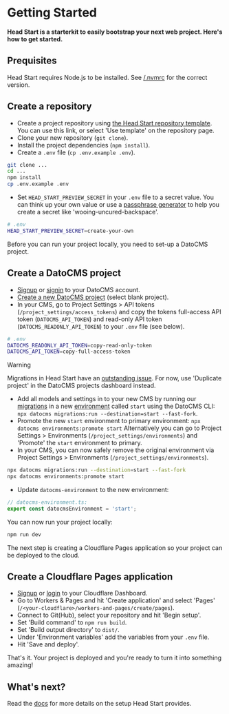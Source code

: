 # Getting Started

**Head Start is a starterkit to easily bootstrap your next web project. Here's how to get started.**

## Prequisites

Head Start requires Node.js to be installed. See [/.nvmrc](../.nvmrc) for the correct version.

## Create a repository

- Create a project repository using [the Head Start repository template](https://github.com/new?owner=voorhoede&template_name=head-start&template_owner=voorhoede). You can use this link, or select 'Use template' on the repository page.
- Clone your new repository (`git clone`).
- Install the project dependencies (`npm install`).
- Create a `.env` file (`cp .env.example .env`).

```bash
git clone ...
cd ...
npm install
cp .env.example .env
```

- Set `HEAD_START_PREVIEW_SECRET` in your `.env` file to a secret value. You can think up your own value or use a [passphrase generator](https://bitwarden.com/password-generator/) to help you create a secret like 'wooing-uncured-backspace'.

```bash
# .env
HEAD_START_PREVIEW_SECRET=create-your-own
```

Before you can run your project locally, you need to set-up a DatoCMS project.

## Create a DatoCMS project

- [Signup](https://dashboard.datocms.com/signup) or [signin](https://dashboard.datocms.com/) to your DatoCMS account.
- [Create a new DatoCMS project](https://dashboard.datocms.com/personal-account/projects/browse/new) (select blank project).
- In your CMS, go to Project Settings > API tokens (`/project_settings/access_tokens`) and copy the tokens full-access API token (`DATOCMS_API_TOKEN`) and read-only API token (`DATOCMS_READONLY_API_TOKEN`) to your `.env` file (see below).

```bash
# .env
DATOCMS_READONLY_API_TOKEN=copy-read-only-token
DATOCMS_API_TOKEN=copy-full-access-token
```

> [!WARNING]
> Migrations in Head Start have an [outstanding issue](https://github.com/voorhoede/head-start/issues/62). For now, use 'Duplicate project' in the DatoCMS projects dashboard instead.

- Add all models and settings in to your new CMS by running our [migrations](../config/datocms/migrations/) in a new [environment](https://www.datocms.com/docs/scripting-migrations/introduction) called `start` using the DatoCMS CLI: `npx datocms migrations:run --destination=start --fast-fork`.
- Promote the new `start` environment to primary environment: `npx datocms environments:promote start` Alternatively you can go to Project Settings > Environments (`/project_settings/environments`) and 'Promote' the `start` environment to primary.
- In your CMS, you can now safely remove the original environment via Project Settings > Environments (`/project_settings/environments`).

```bash
npx datocms migrations:run --destination=start --fast-fork
npx datocms environments:promote start
```

- Update `datocms-environment` to the new environment:

```ts
// datocms-environment.ts:
export const datocmsEnvironment = 'start';
```

You can now run your project locally:

```bash
npm run dev
```

The next step is creating a Cloudflare Pages application so your project can be deployed to the cloud.

## Create a Cloudflare Pages application

- [Signup](https://dash.cloudflare.com/sign-up) or [login](https://dash.cloudflare.com/login) to your Cloudflare Dashboard.
- Go to Workers & Pages and hit 'Create application' and select 'Pages' (`/<your-cloudflare>/workers-and-pages/create/pages`).
- Connect to Git(Hub), select your repository and hit 'Begin setup'.
- Set 'Build command' to `npm run build`.
- Set 'Build output directory' to `dist/`.
- Under 'Environment variables' add the variables from your `.env` file.
- Hit 'Save and deploy'.

That's it. Your project is deployed and you're ready to turn it into something amazing!

## What's next?

Read the [docs](../README.md#documentation) for more details on the setup Head Start provides.
